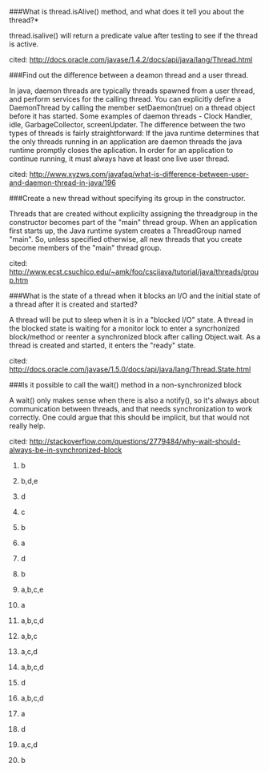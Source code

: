 

###What is thread.isAlive() method, and what does it tell you about the thread?*

 thread.isalive() will return a predicate value after testing to see if the thread is active. 

cited: http://docs.oracle.com/javase/1.4.2/docs/api/java/lang/Thread.html

###Find out the difference between a deamon thread and a user thread.

In java, daemon threads are typically threads spawned from a user thread, and perform services for the calling thread. You can explicitly define a DaemonThread by calling the member setDaemon(true) on a thread object before it has started.  Some examples of daemon threads - Clock Handler, idle, GarbageCollector, screenUpdater.  The difference between the two types of threads is fairly straightforward: If the java runtime determines that the only threads running in an application are daemon threads the java runtime promptly closes the aplication. In order for an application to continue running, it must always have at least one live user thread. 

cited: http://www.xyzws.com/javafaq/what-is-difference-between-user-and-daemon-thread-in-java/196

###Create a new thread without specifying its group in the constructor.

Threads that are created without explicilty assigning the threadgroup in the constructor becomes part of the "main" thread group.  When an application first starts up, the Java runtime system creates a ThreadGroup named "main". So, unless specified otherwise, all new threads that you create become members of the "main" thread group.

cited: http://www.ecst.csuchico.edu/~amk/foo/cscijava/tutorial/java/threads/group.htm

###What is the state of a thread when it blocks an I/O and the initial state of a thread after it is created and started?

A thread will be put to sleep when it is in a "blocked I/O" state. A thread in the blocked state is waiting for a monitor lock to enter a syncrhonized block/method or reenter a synchronized block after calling Object.wait.  As a thread is created and started, it enters the "ready" state.

cited: http://docs.oracle.com/javase/1.5.0/docs/api/java/lang/Thread.State.html

###Is it possible to call the wait() method in a non-synchronized block


A wait() only makes sense when there is also a notify(), so it's always about communication between threads, and that needs synchronization to work correctly. One could argue that this should be implicit, but that would not really help.

cited: http://stackoverflow.com/questions/2779484/why-wait-should-always-be-in-synchronized-block


1) b

2) b,d,e

3) d

4) c

5) b

6) a

7) d

8) b

9) a,b,c,e

10) a

11) a,b,c,d

12) a,b,c

13) a,c,d

14) a,b,c,d

15)  d

16) a,b,c,d

17) a

18) d

19) a,c,d

20) b



